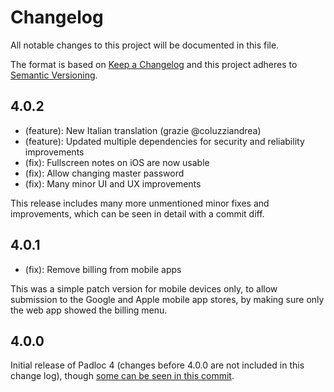 # Changelog

All notable changes to this project will be documented in this file.

The format is based on [Keep a Changelog](http://keepachangelog.com/en/1.0.0/)
and this project adheres to
[Semantic Versioning](http://semver.org/spec/v2.0.0.html).

## 4.0.2

-   (feature): New Italian translation (grazie @coluzziandrea)
-   (feature): Updated multiple dependencies for security and reliability improvements
-   (fix): Fullscreen notes on iOS are now usable
-   (fix): Allow changing master password
-   (fix): Many minor UI and UX improvements

This release includes many more unmentioned minor fixes and improvements, which can be seen in detail with a commit diff.

## 4.0.1

-   (fix): Remove billing from mobile apps

This was a simple patch version for mobile devices only, to allow submission to the Google and Apple mobile app stores, by making sure only the web app showed the billing menu.

## 4.0.0

Initial release of Padloc 4 (changes before 4.0.0 are not included in this
change log), though
[some can be seen in this commit](https://github.com/padloc/padloc/blob/12b027b37ccf123b15a066e4715354f4cf080384/CHANGELOG.md).

